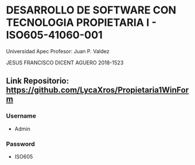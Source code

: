 
# DESARROLLO DE SOFTWARE CON TECNOLOGIA PROPIETARIA I - ISO605-41060-001


Universidad Apec
Profesor: Juan P. Valdez


JESUS FRANCISCO DICENT AGUERO
2018-1523

## Link Repositorio: https://github.com/LycaXros/Propietaria1WinForm

### Username
* Admin
### Password
* ISO605
